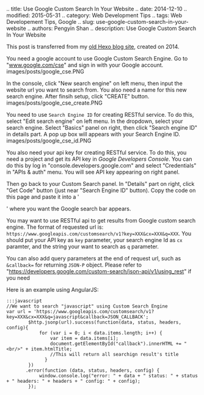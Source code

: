 .. title: Use Google Custom Search In Your Website
.. date: 2014-12-10
.. modified: 2015-05-31
.. category: Web Development Tips
.. tags: Web Developement Tips, Google
.. slug: use-google-custom-search-in-your-website
.. authors: Pengyin Shan
.. description: Use Google Custom Search In Your Website

This post is transferred from my <a href="http://blogpengyin.herokuapp.com/">old Hexo blog site</a>, created on 2014.

You need a google account to use Google Custom Search Engine. Go to "www.google.com/cse" and sign in with your Google account.
images/posts/google_cse.PNG 

In the console, click "New search engine" on left menu, then input the website url you want to search from. You also need a name for this new search engine. After finsih setup, click "CREATE" button.
images/posts/google_cse_create.PNG 

You need to use `Search Engine ID` for creating RESTful service. To do this, select "Edit search engine" on left menu. In the dropdown, select your search engine. Select "Basics" panel on right, then click "Search engine ID" in details part. A pop up box will appears with your Search Engine ID.
images/posts/google_cse_id.PNG 

You also need your api key for creating RESTful service. To do this, you need a project and get its API key in *Google Developers Console*. You can do this by log in "console.developers.google.com" and select "Credentials" in "APIs & auth" menu. You will see API key appearing on right panel.

Then go back to your Custom Search panel. In "Details" part on right, click "Get Code" button (just near "Search Engine ID" button). Copy the code on this page and paste it into a '<div>' where you want the Google search bar appears.

You may want to use RESTful api to get results from Google custom search engine. The format of requested url is: `https://www.googleapis.com/customsearch/v1?key=XXX&cx=XXX&q=XXX`. You should put your API key as `key` parameter, your search engine Id as `cx` paramter, and the string your want to search as `q` parameter.

You can also add query parameters at the end of request url, such as `&callback=` for returning `JSON-P` object. Please refer to "https://developers.google.com/custom-search/json-api/v1/using_rest" if you need

Here is an example using AngularJS:

	:::javascript
	//We want to search "javascript" using Custom Search Engine
	var url = 'https://www.googleapis.com/customsearch/v1?key=XXX&cx=XXX&q=javascript&callback=JSON_CALLBACK';
		   	$http.jsonp(url).success(function(data, status, headers, config){
		   		for (var i = 0; i < data.items.length; i++) {
		   	        var item = data.items[i];
		   	        document.getElementById("callback").innerHTML += "<br/>" + item.htmlTitle;
		   	        //This will return all searchign result's title
		   	      }
		   	})
		   .error(function (data, status, headers, config) {
		   		window.console.log("error: " + data + " status: " + status + " headers: " + headers + " config: " + config);
		    });